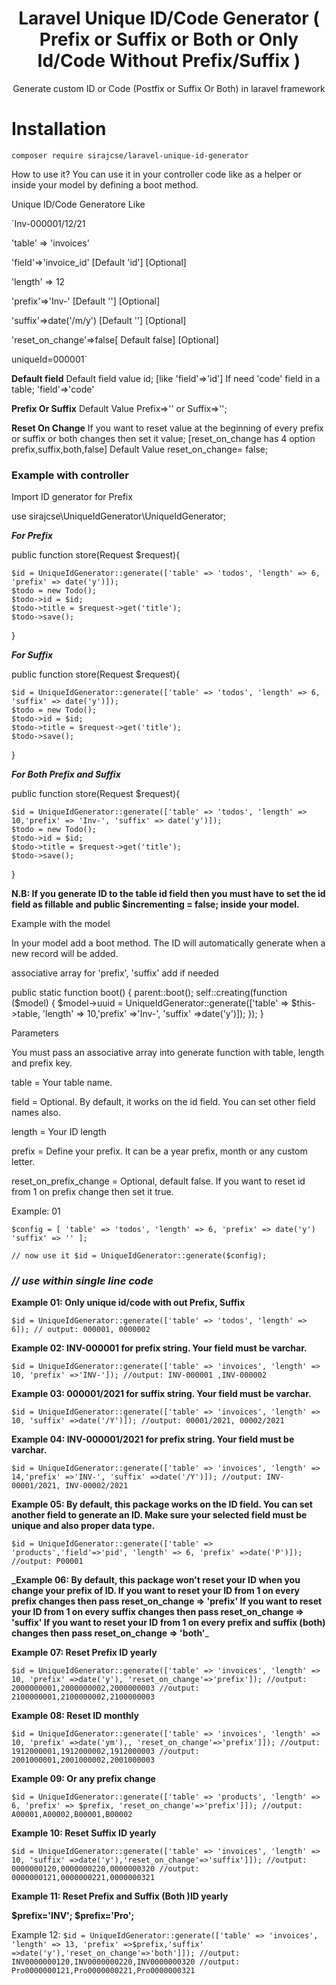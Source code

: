 <h1 align="center">Laravel Unique ID/Code Generator ( Prefix or Suffix or Both or Only Id/Code Without Prefix/Suffix )</h1>

<p align="center">Generate custom ID or Code (Postfix or Suffix Or Both) in laravel framework</p>

# Installation

`composer require sirajcse/laravel-unique-id-generator` 

How to use it?
You can use it in your controller code like as a helper or inside your model by defining a boot method.

Unique ID/Code Generatore
Like 

`Inv-000001/12/21

'table' => 'invoices'

'field'=>'invoice_id' [Default 'id'] [Optional]

'length' => 12

'prefix'=>'Inv-' [Default ''] [Optional]

'suffix'=>date('/m/y') [Default ''] [Optional]
 
'reset_on_change'=>false[ Default false] [Optional]

uniqueId=000001`


**Default field** 
Default field value id; [like 'field'=>'id']
If need 'code' field in a table;
'field'=>'code'

**Prefix Or Suffix**
Default Value Prefix=>'' or Suffix=>'';

**Reset On Change**
If you want to reset value at the beginning of every prefix or suffix or both changes then set it value;
[reset_on_change has 4 option prefix,suffix,both,false]
Default Value reset_on_change= false;

### Example with controller

Import ID generator for Prefix


use sirajcse\UniqueIdGenerator\UniqueIdGenerator;

_**For Prefix**_

public function store(Request $request){

	$id = UniqueIdGenerator::generate(['table' => 'todos', 'length' => 6, 'prefix' => date('y')]);
	$todo = new Todo();
	$todo->id = $id;
	$todo->title = $request->get('title');
	$todo->save();
	
}

_**For Suffix**_

public function store(Request $request){

	$id = UniqueIdGenerator::generate(['table' => 'todos', 'length' => 6, 'suffix' => date('y')]);
	$todo = new Todo();
	$todo->id = $id;
	$todo->title = $request->get('title');
	$todo->save();
	
}

_**For Both Prefix and Suffix**_

public function store(Request $request){

	$id = UniqueIdGenerator::generate(['table' => 'todos', 'length' => 10,'prefix' => 'Inv-', 'suffix' => date('y')]);
	$todo = new Todo();
	$todo->id = $id;
	$todo->title = $request->get('title');
	$todo->save();
	
}

**N.B: If you generate ID to the table id field then you must have to set the id field as fillable and public $incrementing = false; inside your model.**

 

Example with the model

In your model add a boot method. The ID will automatically generate when a new record will be added.

associative array for 'prefix', 'suffix' add if needed 

public static function boot()
{
    parent::boot();
    self::creating(function ($model) {
        $model->uuid = UniqueIdGenerator::generate(['table' => $this->table, 'length' => 10,'prefix' =>'Inv-', 'suffix' =>date('y')]);
    });
}
 

Parameters

You must pass an associative array into generate function with table, length and prefix key.

table = Your table name.

field = Optional. By default, it works on the id field. You can set other field names also.

length = Your ID length

prefix = Define your prefix. It can be a year prefix, month or any custom letter.

reset_on_prefix_change = Optional, default false. If you want to reset id from 1 on prefix change then set it true.

 

Example: 01

`$config = [
    'table' => 'todos',
    'length' => 6,
    'prefix' => date('y')
    'suffix' => ''
];`

`// now use it
$id = UniqueIdGenerator::generate($config);
`
### _// use within single line code_

**Example 01: Only unique id/code with out Prefix, Suffix**

`$id = UniqueIdGenerator::generate(['table' => 'todos', 'length' => 6]);
// output: 000001, 0000002`
 

**Example 02: INV-000001 for prefix string. Your field must be varchar.**

`$id = UniqueIdGenerator::generate(['table' => 'invoices', 'length' => 10, 'prefix' =>'INV-']);
//output: INV-000001 ,INV-000002`

**Example 03: 000001/2021 for suffix string. Your field must be varchar.**

`$id = UniqueIdGenerator::generate(['table' => 'invoices', 'length' => 10, 'suffix' =>date('/Y')]);
//output: 00001/2021, 00002/2021
`

**Example 04: INV-000001/2021 for prefix string. Your field must be varchar.**

`$id = UniqueIdGenerator::generate(['table' => 'invoices', 'length' => 14,'prefix' =>'INV-', 'suffix' =>date('/Y')]);
//output: INV-00001/2021, INV-00002/2021`
 

**Example 05: By default, this package works on the ID field. You can set another field to generate an ID. Make sure your **selected field must be unique** and also **proper data type**.**

`$id = UniqueIdGenerator::generate(['table' => 'products','field'=>'pid', 'length' => 6, 'prefix' =>date('P')]);
//output: P00001
 `

**_Example 06: By default, this package won't reset your ID when you change your prefix of ID. 
If you want to reset your ID from 1 on every prefix changes then pass reset_on_change => 'prefix'
If you want to reset your ID from 1 on every suffix changes then pass reset_on_change => 'suffix'
If you want to reset your ID from 1 on every prefix and suffix (both) changes then pass reset_on_change => 'both'**_

**Example 07:
**Reset Prefix ID yearly****

`$id = UniqueIdGenerator::generate(['table' => 'invoices', 'length' => 10, 'prefix' =>date('y'), 'reset_on_change'=>'prefix']);
//output: 2000000001,2000000002,2000000003
//output: 2100000001,2100000002,2100000003`

**Example 08:
Reset ID monthly**

`$id = UniqueIdGenerator::generate(['table' => 'invoices', 'length' => 10, 'prefix' =>date('ym'),, 'reset_on_change'=>'prefix']]);
//output: 1912000001,1912000002,1912000003
//output: 2001000001,2001000002,2001000003`

**Example 09:
Or any prefix change**

`$id = UniqueIdGenerator::generate(['table' => 'products', 'length' => 6, 'prefix' => $prefix, 'reset_on_change'=>'prefix']]);
//output: A00001,A00002,B00001,B00002`

**Example 10:
Reset Suffix ID yearly** 

`$id = UniqueIdGenerator::generate(['table' => 'invoices', 'length' => 10, 'suffix' =>date('y'),'reset_on_change'=>'suffix']]);
//output: 0000000120,0000000220,0000000320
//output: 0000000121,0000000221,0000000321`

**Example 11:
Reset Prefix and Suffix (Both )ID yearly** 

**$prefix='INV';
$prefix='Pro';**

Example 12:
`$id = UniqueIdGenerator::generate(['table' => 'invoices', 'length' => 13, 'prefix' =>$prefix,'suffix' =>date('y'),'reset_on_change'=>'both']]);
//output: INV0000000120,INV0000000220,INV0000000320
//output: Pro0000000121,Pro0000000221,Pro0000000321`
